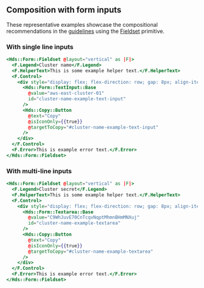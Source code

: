 ## Composition with form inputs

These representative examples showcase the compositional recommendations in the [guidelines](/components/copy/button#composition-with-other-components) using the [Fieldset](/components/form/primitives?tab=code#formfieldset) primitive.

### With single line inputs

```handlebars
<Hds::Form::Fieldset @layout="vertical" as |F|>
  <F.Legend>Cluster name</F.Legend>
  <F.HelperText>This is some example helper text.</F.HelperText>
  <F.Control>
    <div style="display: flex; flex-direction: row; gap: 8px; align-items: flex-start;">
      <Hds::Form::TextInput::Base
        @value="aws-east-cluster-01"
        id="cluster-name-example-text-input"
      />
      <Hds::Copy::Button
        @text="Copy"
        @isIconOnly={{true}} 
        @targetToCopy="#cluster-name-example-text-input"
      />
    </div>
  </F.Control>
  <F.Error>This is example error text.</F.Error>
</Hds::Form::Fieldset>
```

### With multi-line inputs

```handlebars
<Hds::Form::Fieldset @layout="vertical" as |F|>
  <F.Legend>Cluster secret</F.Legend>
  <F.HelperText>This is some example helper text.</F.HelperText>
  <F.Control>
    <div style="display: flex; flex-direction: row; gap: 8px; align-items: flex-start;">
      <Hds::Form::Textarea::Base
        @value="C9WhJuvE70CnTcqvNqptMhmnBHmMNXuj"
        id="cluster-name-example-textarea"
      />
      <Hds::Copy::Button
        @text="Copy"
        @isIconOnly={{true}}
        @targetToCopy="#cluster-name-example-textarea"
      />
    </div>
  </F.Control>
  <F.Error>This is example error text.</F.Error>
</Hds::Form::Fieldset>
```